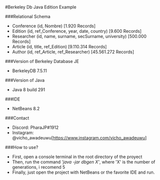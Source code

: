 #Berkeley Db Java Edition Example

###Relational Schema
- Conference (id, Nombre) [1.920 Records]
- Edition (id, ref_Conference, year, date, country) [9.600 Records]
- Researcher (id, name, surname, secSurname, university) [500.000 Records]
- Article (id, title, ref_Edition) [9.110.314 Records]
- Author (id, ref_Article, ref_Researcher) [45.561.272 Records]

###Version of Berkeley Database JE
- BerkeleyDB 7.5.11

###Version of Java
- Java 8 build 291

###IDE
- NetBeans 8.2

###Contact
- Discord: PharaJP#1912
- Instagram: @vicho_awadeuwu[https://www.instagram.com/vicho_awadeuwu]

###How to use?
- First, open a console terminal in the root directory of the proyect
- Then, run the command *'java -jar dbgen X'*, where 'X' is the number of generations, i recomend 5
- Finally, just open the project with NetBeans or the favorite IDE and run.